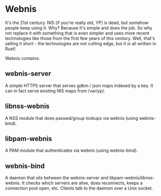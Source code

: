
# Webnis

It's the 21st century. NIS (if you're really old, YP) is dead, but somehow
people keep using it. Why? Because it's simple and does the job. So why
not replace it with something that is even simpler and uses more recent
technologies like those from the first few years of this century. Well,
that's selling it short - the technologies are not cutting edge, but
it _is_ all written in Rust!.

Webnis contains:

## webnis-server

A simple HTTPS server that serves gdbm / json maps indexed by a key.
It can in fact serve existing NIS maps from /var/yp/<domain>.

## libnss-webnis

A NSS module that does passwd/group lookups via webnis (using webnis-bind).

## libpam-webnis

A PAM module that authenticates via webnis (using webnis-bind).

## webnis-bind

A daemon that sits between the webnis-server and libpam-webnis/libnss-webnis.
It checks which servers are alive, does reconnects, keeps a connection
pool open, etc. Clients talk to the daemon over a Unix socket.


